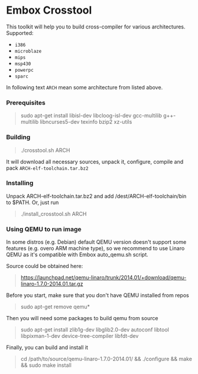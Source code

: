 # Embox Crosstool
This toolkit will help you to build cross-compiler for various architectures. Supported:
* `i386`
* `microblaze`
* `mips`
* `msp430`
* `powerpc`
* `sparc`

In following text `ARCH` mean some architecture from  listed above.

### Prerequisites
> sudo apt-get install libisl-dev libcloog-isl-dev gcc-multilib g++-multilib libncurses5-dev texinfo bzip2 xz-utils

### Building
> ./crosstool.sh ARCH

It will download all necessary sources, unpack it, configure, compile and pack `ARCH-elf-toolchain.tar.bz2`

### Installing
Unpack ARCH-elf-toolchain.tar.bz2 and add /dest/ARCH-elf-toolchain/bin to $PATH. Or, just run
> ./install_crosstool.sh ARCH

### Using QEMU to run image

In some distros (e.g. Debian) default QEMU version doesn't support some features (e.g. overo ARM machine type), so we recommend to use Linaro QEMU as it's compatible with Embox auto_qemu.sh script.

Source could be obtained here:
> https://launchpad.net/qemu-linaro/trunk/2014.01/+download/qemu-linaro-1.7.0-2014.01.tar.gz

Before you start, make sure that you don't have QEMU installed from repos
> sudo apt-get remove qemu*

Then you will need some packages to build qemu from source
> sudo apt-get install zlib1g-dev libglib2.0-dev autoconf libtool libpixman-1-dev device-tree-compiler libfdt-dev

Finally, you can build and install it
> cd /path/to/source/qemu-linaro-1.7.0-2014.01/ && ./configure && make && sudo make install
